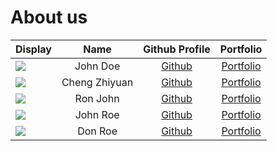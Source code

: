 # About us

Display |     Name      | Github Profile | Portfolio 
--------|:-------------:|:--------------:|:---------:
![](https://via.placeholder.com/100.png?text=Photo) |   John Doe    | [Github](https://github.com/) | [Portfolio](docs/team/johndoe.md)
![](https://via.placeholder.com/100.png?text=Photo) | Cheng Zhiyuan | [Github](https://github.com/) | [Portfolio](docs/team/johndoe.md)
![](https://via.placeholder.com/100.png?text=Photo) |   Ron John    | [Github](https://github.com/) | [Portfolio](docs/team/johndoe.md)
![](https://via.placeholder.com/100.png?text=Photo) |   John Roe    | [Github](https://github.com/) | [Portfolio](docs/team/johndoe.md)
![](https://via.placeholder.com/100.png?text=Photo) |    Don Roe    | [Github](https://github.com/) | [Portfolio](docs/team/johndoe.md)
